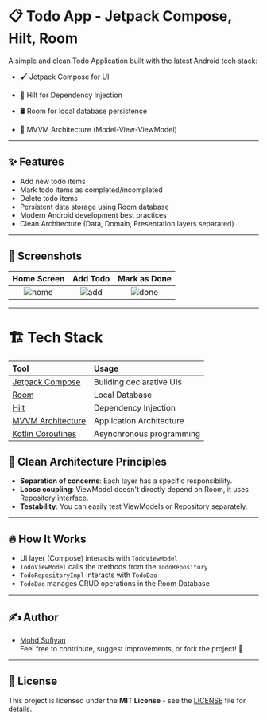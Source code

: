 # 📋 Todo App - Jetpack Compose, Hilt, Room

A simple and clean Todo Application built with the latest Android tech stack:

- 🖌 Jetpack Compose for UI

- 💉 Hilt for Dependency Injection

- 🛢 Room for local database persistence

- 🧠 MVVM Architecture (Model-View-ViewModel)

---

## ✨ Features
- Add new todo items
- Mark todo items as completed/incompleted
- Delete todo items
- Persistent data storage using Room database
- Modern Android development best practices
- Clean Architecture (Data, Domain, Presentation layers separated)

---

## 📸 Screenshots
| Home Screen | Add Todo | Mark as Done |
|:---:|:---:|:---:|
| ![home](./screenshots/home.png) | ![add](./screenshots/add.png) | ![done](./screenshots/done.png) |

---

# 🏗️ Tech Stack
| Tool | Usage |
|:---|:---|
| [Jetpack Compose](https://developer.android.com/jetpack/compose) | Building declarative UIs |
| [Room](https://developer.android.com/jetpack/androidx/releases/room) | Local Database |
| [Hilt](https://developer.android.com/training/dependency-injection/hilt-android) | Dependency Injection |
| [MVVM Architecture](https://developer.android.com/jetpack/guide) | Application Architecture |
| [Kotlin Coroutines](https://developer.android.com/kotlin/coroutines) | Asynchronous programming |

## 🧹 Clean Architecture Principles

- **Separation of concerns**: Each layer has a specific responsibility.
- **Loose coupling**: ViewModel doesn't directly depend on Room, it uses Repository interface.
- **Testability**: You can easily test ViewModels or Repository separately.

---

## 🔥 How It Works

- UI layer (Compose) interacts with `TodoViewModel`
- `TodoViewModel` calls the methods from the `TodoRepository`
- `TodoRepositoryImpl` interacts with `TodoDao`
- `TodoDao` manages CRUD operations in the Room Database

---

## ✍️ Author

- [Mohd Sufiyan](https://github.com/sufiyan-12)  
Feel free to contribute, suggest improvements, or fork the project! 🚀

---

## 📄 License

This project is licensed under the **MIT License** - see the [LICENSE](LICENSE) file for details.

